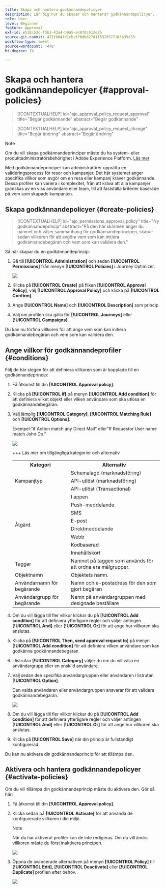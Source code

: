 ```yaml
---
title: Skapa och hantera godkännandepolicyer
description: Lär dig hur du skapar och hanterar godkännandepolicyer.
role: User
level: Beginner
feature: Approval
exl-id: e518cb3c-f361-43a4-b9a5-ec070c612e75
source-git-commit: 471fb04fd1cbaff0db827d1f5320577103b35d33
workflow-type: tm+mt
source-wordcount: '478'
ht-degree: 1%

---
```


# Skapa och hantera godkännandepolicyer {#approval-policies}


>[!CONTEXTUALHELP]
>id="ajo_approval_policy_request_approval"
>title="Begär godkännande"
>abstract="Begär godkännande"

>[!CONTEXTUALHELP]
>id="ajo_approval_policy_request_change"
>title="Begär ändring"
>abstract="Begär ändring"


>[!NOTE]
>
>Om du vill skapa godkännandeprinciper måste du ha system- eller produktadministratörsbehörighet i Adobe Experience Platform. [Läs mer](https://experienceleague.adobe.com/en/docs/experience-platform/access-control/home)

Med godkännandeprinciper kan administratörer upprätta en valideringsprocess för resor och kampanjer. Det här systemet anger specifika villkor som avgör om en resa eller kampanj kräver godkännande. Dessa profiler kan variera i komplexitet, från att kräva att alla kampanjer granskas av en viss användare eller team, till att fastställa kriterier baserade på vem som skapade kampanjen.

## Skapa godkännandepolicyer {#create-policies}

>[!CONTEXTUALHELP]
>id="ajo_permissions_approval_policy"
>title="Ny godkännandeprincip"
>abstract="På den här skärmen anger du namnet och väljer sammanhang för godkännandeprincipen, skapar sedan villkoren för att avgöra vem som kan initiera godkännandebegäran och vem som kan validera den."

Så här skapar du en godkännandeprincip:

1. Gå till **[!UICONTROL Administration]** och sedan **[!UICONTROL Permissions]** från menyn **[!UICONTROL Policies]** i Journey Optimizer.

   ![](assets/policy_create_1.png)

1. Klicka på **[!UICONTROL Create]** på fliken **[!UICONTROL Approval Policy]**, välj **[!UICONTROL Approval Policy]** och klicka på **[!UICONTROL Confirm]**.

1. Ange **[!UICONTROL Name]** och **[!UICONTROL Description]** som princip.

1. Välj om profilen ska gälla för **[!UICONTROL Journeys]** eller **[!UICONTROL Campaigns]**.

<!--
1. Enable the **[!UICONTROL Block self-approval]** to prevent Journey/Campaign creators from approving their own objects.

    ![](assets/policy_create_2.png)
-->

Du kan nu förfina villkoren för att ange vem som kan initiera godkännandebegäran och vem som kan validera den.

## Ange villkor för godkännandeprofiler {#conditions}

Följ de här stegen för att definiera villkoren som är kopplade till en godkännandeprincip:

1. Få åtkomst till din **[!UICONTROL Approval policy]**.

1. Klicka på **[!UICONTROL If]** på menyn **[!UICONTROL Add condition]** för att definiera vilket objekt eller vilken användare som ska utlösa en godkännandebegäran.

1. Välj lämplig **[!UICONTROL Category]**, **[!UICONTROL Matching Rule]** och **[!UICONTROL Options]**.

   Exempel:&quot;if Action match any Direct Mail&quot; eller&quot;If Requestor User name match John Do.&quot;

   ![](assets/policy_condition_1.png)

   +++ Läs mer om tillgängliga kategorier och alternativ
   <table>
    <tr>
      <th>Kategori</th>
      <th>Alternativ</th>
    </tr>
    <tr>
      <td rowspan="3">Kampanjtyp</td>
      <td>Schemalagd (marknadsföring)</td>
    </tr>
    <tr>
    <td>API-utlöst (marknadsföring)</td>
    </tr>
    <tr>
    <td>API-utlöst (Transactional)</td>
    </tr>
    <tr>
    <td rowspan="8">Åtgärd</td>
    <td>I appen</td>
    </tr>
    <tr>
    <td>Push-meddelande</td>
   </tr>
    <tr>
    <td>SMS</td>
    </tr>
    <tr>
    <td>E-post</td>
    </tr>
    <tr>
    <td>Direktmeddelande</td>
    </tr>
    <tr>
    <td>Webb</td>
    </tr>
    <tr>
    <td>Kodbaserad</td>
    </tr>
    <tr>
    <td>Innehållskort</td>
    </tr>
    <tr>
    <td>Taggar</td>
    <td>Namnet på taggen som används för att ordna era målgrupper. </td>
    </tr>
    <tr>
    <td>Objektnamn</td>
    <td>Objektets namn.</td>
    </tr>
    <tr>
    <td>Användarnamn för begärande</td>
    <td>Namn och e-postadress för den som gjort begäran</td>
    </tr>
    <tr>
    <td>Användargrupp för begärande</td>
    <td>Namn på användargruppen med designade beställare</td>
    </tr>
    </table>


1. Om du vill lägga till fler villkor klickar du på **[!UICONTROL Add condition]** för att definiera ytterligare regler och väljer antingen **[!UICONTROL And]** eller **[!UICONTROL Or]** för att ange hur villkoren ska anslutas.

1. Klicka på **[!UICONTROL Then, send approval request to]** på menyn **[!UICONTROL Add condition]** för att definiera vilken användare som kan godkänna godkännandebegäran.

1. I listrutan **[!UICONTROL Category]** väljer du om du vill välja en användargrupp eller en enskild användare.

1. Välj sedan den specifika användargruppen eller användaren i listrutan **[!UICONTROL Option]**.

   Den valda användaren eller användargruppen ansvarar för att validera godkännandebegäran.

   ![](assets/policy_condition_2.png)

1. Om du vill lägga till fler villkor klickar du på **[!UICONTROL Add condition]** för att definiera ytterligare regler och väljer antingen **[!UICONTROL And]** eller **[!UICONTROL Or]** för att ange hur villkoren ska anslutas.

1. Klicka på **[!UICONTROL Save]** när din princip är fullständigt konfigurerad.

Du kan nu aktivera din godkännandeprincip för att tillämpa den.

## Aktivera och hantera godkännandepolicyer {#activate-policies}

Om du vill tillämpa din godkännandeprincip måste du aktivera den. Gör så här:

1. Få åtkomst till din **[!UICONTROL Approval policy]**.

1. Klicka sedan på **[!UICONTROL Activate]** för att använda de konfigurerade villkoren i din miljö.

   >[!NOTE]
   >
   >När du har aktiverat profiler kan de inte redigeras. Om du vill ändra villkoren måste du först inaktivera principen.

   ![](assets/policy_activate_1.png)

1. Öppna de avancerade alternativen på menyn **[!UICONTROL Policy]** till **[!UICONTROL Edit]**, **[!UICONTROL Deactivate]** eller **[!UICONTROL Duplicate]** profilen efter behov.

   ![](assets/policy_activate_2.png)
